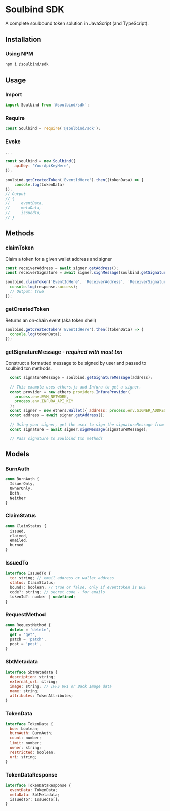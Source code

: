 # Soulbind SDK

A complete soulbound token solution in JavaScript (and TypeScript).

## Installation

### Using NPM

```bash
npm i @soulbind/sdk
```

## Usage

### Import

```js
import Soulbind from '@soulbind/sdk';
```

### Require

```js
const Soulbind = require('@soulbind/sdk');
```

### Evoke

```js
...

const soulbind = new Soulbind({
    apiKey: 'YourApiKeyHere',
});

soulbind.getCreatedToken('EventIdHere').then((tokenData) => {
    console.log(tokenData)
});
// Output
// {
//     eventData,
//     metaData,
//     issuedTo,
// }
```

## Methods

### claimToken

Claim a token for a given wallet address and signer

```js
const receiverAddress = await signer.getAddress();
const receiverSignature = await signer.signMessage(soulbind.getSignatureMessage(address));

soulbind.claimToken('EventIdHere', 'ReceiverAddress', 'ReceiverSignature').then((response) => {
  console.log(response.success);
  // Output: true
});
```

### getCreatedToken

Returns an on-chain event (aka token shell)

```js
soulbind.getCreatedToken('EventIdHere').then((tokenData) => {
  console.log(tokenData);
});
```

### getSignatureMessage - _required with most txn_

Construct a formatted message to be signed by user and passed to soulbind txn methods.

```js
  const signatureMessage = soulbind.getSignatureMessage(address);
  
  // This example uses ethers.js and Infura to get a signer.
  const provider = new ethers.providers.InfuraProvider(
    process.env.EVM_NETWORK,
    process.env.INFURA_API_KEY
  );
  const signer = new ethers.Wallet({ address: process.env.SIGNER_ADDRESS as string, privateKey: process.env.SIGNER_KEY as string }, provider);
  const address = await signer.getAddress();

  // Using your signer, get the user to sign the signatureMessage from above.
  const signature = await signer.signMessage(signatureMessage);

  // Pass signature to Soulbind txn methods
```

## Models

### BurnAuth

```js
enum BurnAuth {
  IssuerOnly,
  OwnerOnly,
  Both,
  Neither
}
```

### ClaimStatus

```js
enum ClaimStatus {
  issued,
  claimed,
  emailed,
  burned
}
```

### IssuedTo

```js
interface IssuedTo {
  to: string; // email address or wallet address
  status: ClaimStatus;
  bound?: boolean; // true or false, only if eventtoken is BOE
  code?: string; // secret code - for emails
  tokenId?: number | undefined;
}
```

### RequestMethod

```js
enum RequestMethod {
  delete = 'delete',
  get = 'get',
  patch = 'patch',
  post = 'post',
}
```

### SbtMetadata

```js
interface SbtMetadata {
  description: string;
  external_url: string;
  image: string; // IPFS URI or Back Image data
  name: string;
  attributes: TokenAttributes;
}
```

### TokenData

```js
interface TokenData {
  boe: boolean;
  burnAuth: BurnAuth;
  count: number;
  limit: number;
  owner: string;
  restricted: boolean;
  uri: string;
}
```

### TokenDataResponse

```js
interface TokenDataResponse {
  eventData: TokenData;
  metaData: SbtMetadata;
  issuedTo?: IssuedTo[];
}
```
